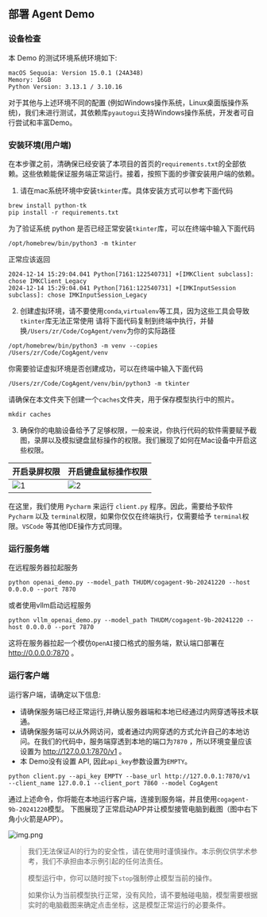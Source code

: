 ## 部署 Agent Demo

### 设备检查

本 Demo 的测试环境系统环境如下:

```
macOS Sequoia: Version 15.0.1 (24A348)
Memory: 16GB
Python Version: 3.13.1 / 3.10.16
```

对于其他与上述环境不同的配置 (例如Windows操作系统，Linux桌面版操作系统)，我们未进行测试，其依赖库`pyautogui`支持Windows操作系统，开发者可自行尝试和丰富Demo。


### 安装环境(用户端)

在本步骤之前，清确保已经安装了本项目的首页的`requirements.txt`的全部依赖。这些依赖能保证服务端正常运行。接着，按照下面的步骤安装用户端的依赖。

1. 请在mac系统环境中安装`tkinter`库。具体安装方式可以参考下面代码

```shell
brew install python-tk
pip install -r requirements.txt
```

为了验证系统 python 是否已经正常安装`tkinter`库，可以在终端中输入下面代码

```shell
/opt/homebrew/bin/python3 -m tkinter
```

正常应该返回

```
2024-12-14 15:29:04.041 Python[7161:122540731] +[IMKClient subclass]: chose IMKClient_Legacy
2024-12-14 15:29:04.041 Python[7161:122540731] +[IMKInputSession subclass]: chose IMKInputSession_Legacy
```

2. 创建虚拟环境，请不要使用`conda`,`virtualenv`等工具，因为这些工具会导致`tkinter`库无法正常使用
   请将下面代码复制到终端中执行，并替换`/Users/zr/Code/CogAgent/venv`为你的实际路径

```shell
/opt/homebrew/bin/python3 -m venv --copies /Users/zr/Code/CogAgent/venv
```

你需要验证虚拟环境是否创建成功，可以在终端中输入下面代码

```shell
/Users/zr/Code/CogAgent/venv/bin/python3 -m tkinter
```

请确保在本文件夹下创建一个`caches`文件夹，用于保存模型执行中的照片。

```shell
mkdir caches
```

3. 确保你的电脑设备给予了足够权限，一般来说，你执行代码的软件需要赋予截图，录屏以及模拟键盘鼠标操作的权限。我们展现了如何在Mac设备中开启这些权限。

| 开启录屏权限                    | 开启键盘鼠标操作权限                |
|---------------------------|---------------------------|
| ![1](../assets/app_1.png) | ![2](../assets/app_2.png) |

在这里，我们使用 `Pycharm` 来运行 `client.py` 程序。因此，需要给予软件 `Pycharm` 以及 `terminal`权限，如果你仅仅在终端执行，仅需要给予
`terminal`权限。`VSCode` 等其他IDE操作方式同理。


### 运行服务端

在远程服务器拉起服务

```shell
python openai_demo.py --model_path THUDM/cogagent-9b-20241220 --host 0.0.0.0 --port 7870
```

或者使用vllm启动远程服务

```shell
python vllm_openai_demo.py --model_path THUDM/cogagent-9b-20241220 --host 0.0.0.0 --port 7870
```

这将在服务器拉起一个模仿`OpenAI`接口格式的服务端，默认端口部署在 http://0.0.0.0:7870 。

### 运行客户端

运行客户端，请确定以下信息:

- 请确保服务端已经正常运行,并确认服务器端和本地已经通过内网穿透等技术联通。
- 请确保服务端可以从外网访问，或者通过内网穿透的方式允许自己的本地访问。在我们的代码中，服务端穿透到本地的端口为`7870`
  ，所以环境变量应该设置为 http://127.0.0.1:7870/v1 。
- 本 Demo没有设置 API, 因此`api_key`参数设置为`EMPTY`。

```shell
python client.py --api_key EMPTY --base_url http://127.0.0.1:7870/v1  --client_name 127.0.0.1 --client_port 7860 --model CogAgent
```

通过上述命令，你将能在本地运行客户端，连接到服务端，并且使用`cogagent-9b-20241220`模型。
下图展现了正常启动APP并让模型接管电脑到截图（图中右下角小火箭是APP）。

![img.png](../assets/app_gradio.png)

> 我们无法保证AI的行为的安全性，请在使用时谨慎操作。本示例仅供学术参考，我们不承担由本示例引起的任何法责任。
>
> 模型运行中，你可以随时按下`stop`强制停止模型当前的操作。
>
> 如果你认为当前模型执行正常，没有风险，请不要触碰电脑，模型需要根据实时的电脑截图来确定点击坐标，这是模型正常运行的必要条件。



